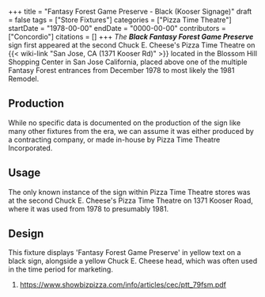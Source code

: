 +++
title = "Fantasy Forest Game Preserve - Black (Kooser Signage)"
draft = false
tags = ["Store Fixtures"]
categories = ["Pizza Time Theatre"]
startDate = "1978-00-00"
endDate = "0000-00-00"
contributors = ["Concordio"]
citations = []
+++
*The **Black Fantasy Forest Game Preserve*** sign first appeared at the second Chuck E. Cheese's Pizza Time Theatre on {{< wiki-link "San Jose, CA (1371 Kooser Rd)" >}} located in the Blossom Hill Shopping Center in San Jose California, placed above one of the multiple Fantasy Forest entrances from December 1978 to most likely the 1981 Remodel.

## Production

While no specific data is documented on the production of the sign like many other fixtures from the era, we can assume it was either produced by a contracting company, or made in-house by Pizza Time Theatre Incorporated.

## Usage

The only known instance of the sign within Pizza Time Theatre stores was at the second Chuck E. Cheese's Pizza Time Theatre on 1371 Kooser Road, where it was used from 1978 to presumably 1981.

## Design

This fixture displays 'Fantasy Forest Game Preserve' in yellow text on a black sign, alongside a yellow Chuck E. Cheese head, which was often used in the time period for marketing.

1.  https://www.showbizpizza.com/info/articles/cec/ptt_79fsm.pdf

